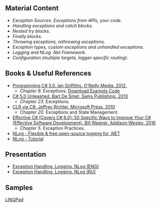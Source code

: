 ## Material Content 
- *Exception Sources. Exceptions from APIs, your code.*
- *Handling exceptions and catch blocks.*
- *Nested try blocks.*
- *Finally blocks.*
- *Throwing exceptions,  rethrowing exceptions.*
- *Exception types, custom exceptions and unhandled exceptions.*
- *Logging and NLog .Net Framework.*
- *Configuration (multiple targets, logger-specific routing).*

## Books & Useful References 
- [Programming C# 5.0. Ian Griffiths. O'Reilly Media. 2012.](http://shop.oreilly.com/product/0636920024064.do)
   - *Chapter 8.* Exceptions. [Download Example Code](https://resources.oreilly.com/examples/0636920024064/blob/master/Ch08.zip)
- [C# 5.0 Unleashed. Bart De Smet. Sams Publishing. 2013](https://www.goodreads.com/book/show/16284093-c-5-0-unleashed)
   - *Chapter 23.* Exceptions.
- [CLR via C#. Jeffrey Richter. Microsoft Press. 2010](https://www.goodreads.com/book/show/7121415-clr-via-c)
   - *Chapter 20.* Exceptions and State Management.
- [Effective C# (Covers C# 6.0): 50 Specific Ways to Improve Your C# (Effective Software Development). Bill Wagner. Addison-Wesley. 2016](https://www.goodreads.com/book/show/30009056-effective-c-covers-c-6-0)
   - *Chapter 5.* Exception Practices.
- [NLog - Flexible & free open-source logging for .NET](http://nlog-project.org/)
- [NLog - Tutorial](https://github.com/NLog/NLog/wiki/Tutorial)
   
## Presentation 
- [Exception Handling. Logging. NLog (ENG)]()
- [Exception Handling. Logging. NLog (RU)](https://github.com/EPM-RD-NETLAB/.NET-Framework-modules/blob/master/M8.%20Exception%20Handling.%20Logging.%20NLog/Exception%20Handling.%20Logging.%20NLog.%20Ru.pdf)

## Samples 
[LINQPad](https://github.com/EPM-RD-NETLAB/.NET-Framework-modules/tree/master/M8.%20Exception%20Handling.%20Logging.%20NLog/Samples/VS)
